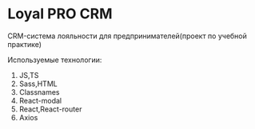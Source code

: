 # Loyal PRO CRM

CRM-система лояльности для предпринимателей(проект по учебной практике)  

Используемые технологии:
1. JS,TS
2. Sass,HTML
3. Classnames 
4. React-modal
5. React,React-router
6. Axios


